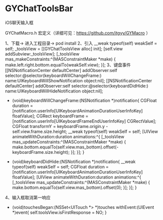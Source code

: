 # GYChatToolsBar
iOS聊天输入框

GYChatMacro.h 
  宏定义（详细可见：https://github.com/itgyy/GYMacro ）

1、下载-> 进入工程目录-> pod install
2、引入
    __weak typeof(self) weakSelf = self;
    _toolsView = [[GYChatToolsView alloc] init];
    [self.view addSubview:_toolsView];
    [_toolsView mas_makeConstraints:^(MASConstraintMaker *make) {
        make.left.right.bottom.equalTo(weakSelf.view);
    }];
 3、键盘事件
    [[NSNotificationCenter defaultCenter] addObserver:self selector:@selector(keyboardWillChangeFrame:) name:UIKeyboardWillShowNotification object:nil];
    [[NSNotificationCenter defaultCenter] addObserver:self selector:@selector(keyboardDidHide:) name:UIKeyboardWillHideNotification object:nil];

- (void)keyboardWillChangeFrame:(NSNotification *)notification{
    CGFloat duration = [notification.userInfo[UIKeyboardAnimationDurationUserInfoKey] floatValue];
    CGRect keyboardFrame = [notification.userInfo[UIKeyboardFrameEndUserInfoKey] CGRectValue];
    CGFloat transformY = keyboardFrame.origin.y - self.view.frame.size.height;
    __weak typeof(self) weakSelf = self;
    [UIView animateWithDuration:duration animations:^{
        [_toolsView mas_updateConstraints:^(MASConstraintMaker *make) {
            make.bottom.equalTo(self.view.mas_bottom).offset(-keyboardFrame.size.height);
        }];
    }];
}

- (void)keyboardDidHide:(NSNotification *)notification{
    __weak typeof(self) weakSelf = self;
    CGFloat duration = [notification.userInfo[UIKeyboardAnimationDurationUserInfoKey] floatValue];
    [UIView animateWithDuration:duration animations:^{
        [_toolsView mas_updateConstraints:^(MASConstraintMaker *make) {
            make.bottom.equalTo(self.view.mas_bottom).offset(0);
        }];
    }];
}

4、输入框取消第一响应
- (void)touchesBegan:(NSSet<UITouch *> *)touches withEvent:(UIEvent *)event{
    self.toolsView.isFirstResponse = NO;
}



